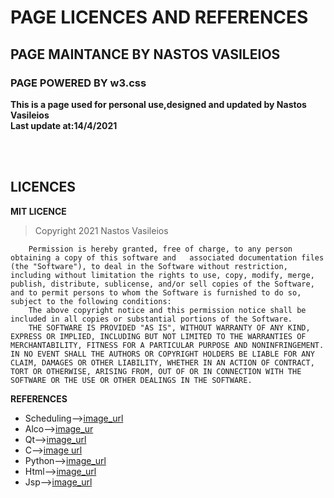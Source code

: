 # PAGE LICENCES AND REFERENCES
## PAGE MAINTANCE BY NASTOS VASILEIOS
### PAGE POWERED BY w3.css

**This is a page used for personal use,designed and updated by Nastos Vasileios**<br>
**Last update at:14/4/2021**

<br>
<br>

## LICENCES
**MIT LICENCE**<br>
> Copyright 2021 Nastos Vasileios

```
    Permission is hereby granted, free of charge, to any person obtaining a copy of this software and   associated documentation files (the "Software"), to deal in the Software without restriction, including without limitation the rights to use, copy, modify, merge, publish, distribute, sublicense, and/or sell copies of the Software, and to permit persons to whom the Software is furnished to do so, subject to the following conditions:
    The above copyright notice and this permission notice shall be included in all copies or substantial portions of the Software.
    THE SOFTWARE IS PROVIDED "AS IS", WITHOUT WARRANTY OF ANY KIND, EXPRESS OR IMPLIED, INCLUDING BUT NOT LIMITED TO THE WARRANTIES OF MERCHANTABILITY, FITNESS FOR A PARTICULAR PURPOSE AND NONINFRINGEMENT. IN NO EVENT SHALL THE AUTHORS OR COPYRIGHT HOLDERS BE LIABLE FOR ANY CLAIM, DAMAGES OR OTHER LIABILITY, WHETHER IN AN ACTION OF CONTRACT, TORT OR OTHERWISE, ARISING FROM, OUT OF OR IN CONNECTION WITH THE SOFTWARE OR THE USE OR OTHER DEALINGS IN THE SOFTWARE.

```

**REFERENCES**<br>
* Scheduling-->[image_url](https://www.freepik.com/free-vector/timing-project-scheduling_6976404.htm)
* Alco-->[image_ur](https://inteng-storage.s3.amazonaws.com/img/iea/yrwQLAdm6N/sizes/stock-algorithms-main_resize_md.jpg)
* Qt-->[image_url](https://www.deviantart.com/balxavier/art/Qt-icon-206193674)
* C-->[image url](https://ak.picdn.net/shutterstock/videos/1032438674/thumb/7.jpg)
* Python-->[image_url](https://mindxmaster.s3.amazonaws.com/wp-content/uploads/2017/09/1_python.jpg)
* Html-->[image_url](https://community-cdn-digitalocean-com.global.ssl.fastly.net/variants/hNQEpv1uR5UdRen5xP9Cjxez/035575f2985fe451d86e717d73691e533a1a00545d7230900ed786341dc3c882)
* Jsp-->[image_url](https://www.pngkey.com/png/full/215-2156867_jsp-model-united-nations.png)
